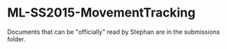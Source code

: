 # ML-SS2015-MovementTracking

Documents that can be "officially" read by Stephan are in the submissions folder.
